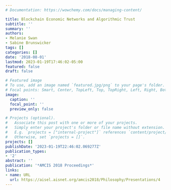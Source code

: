 ```yaml
---
# Documentation: https://wowchemy.com/docs/managing-content/

title: Blockchain Economic Networks and Algorithmic Trust
subtitle: ''
summary: ''
authors:
- Melanie Swan
- Sabine Brunswicker
tags: []
categories: []
date: '2018-08-01'
lastmod: 2023-01-19T17:46:02-05:00
featured: false
draft: false

# Featured image
# To use, add an image named `featured.jpg/png` to your page's folder.
# Focal points: Smart, Center, TopLeft, Top, TopRight, Left, Right, BottomLeft, Bottom, BottomRight.
image:
  caption: ''
  focal_point: ''
  preview_only: false

# Projects (optional).
#   Associate this post with one or more of your projects.
#   Simply enter your project's folder or file name without extension.
#   E.g. `projects = ["internal-project"]` references `content/project/deep-learning/index.md`.
#   Otherwise, set `projects = []`.
projects: []
publishDate: '2023-01-19T22:46:02.069277Z'
publication_types:
- '2'
abstract: ''
publication: '*AMCIS 2018 Proceedings*'
links:
- name: URL
  url: https://aisel.aisnet.org/amcis2018/Philosophy/Presentations/4
---
```

